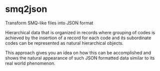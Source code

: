 smq2json
========

Transform SMQ-like files into JSON format

Hierarchical data that is organized in records where grouping of
codes is achieved by the insertion of a record for each code and
its subordinate codes can be represented as natural hierarchical
objects.

This approach gives you an idea on how this can be accomplished
and shows the natural appearance of such JSON formatted data
similar to its real world phenomenon.
